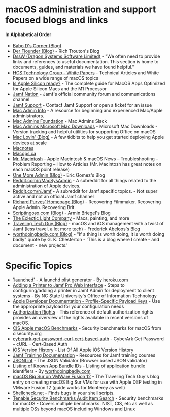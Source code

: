 # macOS administration and support focused blogs and links
#### In Alphabetical Order

- [Babo D's Corner (Blog)](https://babodee.wordpress.com/)
- [Der Flounder (Blog)](https://derflounder.wordpress.com/) - Rich Trouton's Blog
- [DssW (Dragon Systems Software Limited)](https://www.dssw.co.uk/reference/) - "We often need to provide links and references to useful documentation. This section is home to documents, guides, and materials we have found helpful."
- [HCS Technology Group - White Papers](https://hcsonline.com/support/white-papers/) - Technical Articles and White Papers on a wide range of macOS topics
- [Is Apple Silicon ready?](https://isapplesiliconready.com/) - The complete guide for MacOS Apps Optimized for Apple Silicon Macs and the M1 Processor
- [Jamf Nation](https://community.jamf.com/) - Jamf's official community forum and communications channel
- [Jamf Support](https://support.jamf.com/) - Contact Jamf Support or open a ticket for an issue
- [Mac Admin Info](https://www.macadmin.info/) - A resource for beginning and experienced Mac/Apple administrators.
- [Mac Admins Foundation](https://www.macadmins.org/) - Mac Admins Slack
- [Mac Admins Microsoft Mac Downloads](https://www.macadmins.software/) - Microsoft Mac Downloads - Version tracking and helpful utilities for supporting Office on macOS
- [Mac Lovin' (Blog)](https://maclovin.org/) - A few tidbits to help you get started deploying Apple devices at scale
- [Macnotes](https://macnotes.wordpress.com/)
- [Macops.ca](https://macops.ca/)
- [Mr. Macintosh](https://mrmacintosh.com/) - Apple Macintosh & macOS News – Troubleshooting – Problem Reporting – How to Articles (Mr. Macintosh has great notes on each macOS point release)
- [One More Admin (Blog)](https://blog.eriknicolasgomez.com/) - Eric Gomez's Blog
- [Reddit.com/r/MacSysAdmin](https://old.reddit.com/r/macsysadmin/) - A subreddit for all things related to the administration of Apple devices.
- [Reddit.com/r/Jamf](https://old.reddit.com/r/Jamf/) - A subreddit for Jamf specific topics. - Not super active and not an official Jamf channel
- [Richard Purves' Homepage (Blog)](https://richard-purves.com/) - Recovering Filmmaker. Recovering Apple Admin. Recovering Brit.
- [Scriptingosx.com (Blog)](https://scriptingosx.com/) - Armin Briegel's Blog
- [The Eclectic Light Company](https://eclecticlight.co/) - Macs, painting, and more
- [Traveling Tech Guy (Blog)](https://travellingtechguy.blog/) - macOS and iOS management with a twist of Jamf (less travel, a lot more tech) - Frederick Abeloos's Blog
- [worthdoingbadly.com (Blog)](https://worthdoingbadly.com) - "If a thing is worth doing, it is worth doing badly" quote by G. K. Chesterton - 'This is a blog where I create - and document - new projects.'

# Specific Topics

- ['launched'](https://zerolaunched.herokuapp.com/) - A launchd plist generator - By [heroku.com](https://www.heroku.com/)
- [Adding a Printer to Jamf Pro Web Interface](https://oit.ncsu.edu/help-support/apple/jamf-pro/jamf-pro-add-printer-in-web-interface/) - Steps to configuring/adding a printer in Jamf Admin for deployment to client systems - By NC State University's Office of Information Technology
- [Apple Developer Documentation - Profile-Specific Payload Keys](https://developer.apple.com/documentation/devicemanagement/profile-specific_payload_keys) - Use the appropriate payload for your configuration needs
- [Authorization Rights](https://www.dssw.co.uk/reference/authorization-rights/) - This reference of default authorization rights provides an overview of the rights available in recent versions of macOS.
- [CIS Apple macOS Benchmarks](https://www.cisecurity.org/benchmark/apple_os) - Security benchmarks for macOS from cisecurity.org
- [cyberark-get-password-curl-cert-based-auth](https://www.shellhacks.com/cyberark-get-password-curl-cert-based-auth/) - CyberArk Get Password – cURL – Cert-Based Auth
- [iOS Version History](https://www.gkgigs.com/list-apple-ios-version-history/) - List Of All Apple iOS Version History
- [Jamf Training Documentation](https://docs.jamf.com/education-services/resources/20211229/Resources_Welcome.html) - Resources for Jamf training courses
- [JSONLint](https://jsonlint.com/) - The JSON Validator (Browser based JSON validator)
- [Listing of Known App Bundle IDs](https://worthdoingbadly.com/assets/blog/appkitcompat/appkit_processed.html) - Listing of application bundle identifiers - By [worthdoingbadly.com](https://worthdoingbadly.com)
- [macOS Big Sur on VMWare Fusion 12](https://travellingtechguy.blog/macos-big-sur-on-vmware-fusion-12/) - The Traveling Tech Guy's blog entry on creating macOS Big Sur VMs for use with Apple DEP testing in VMware Fusion 12 (guide works for Monterey as well)
- [Shellcheck.net](https://shellcheck.net) - Finds bugs in your shell scripts. 
- [Tenable Security Benchmarks Audit Item Search](https://www.tenable.com/audits/items/search) - Security benchmarks for macOS - Covers multiple benchmarks. NIST, CIS, etc as well as multiple OSs beyond macOS including Windows and Linux
